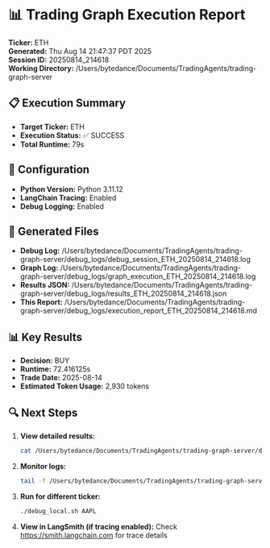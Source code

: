 # 📊 Trading Graph Execution Report

**Ticker:** ETH  
**Generated:** Thu Aug 14 21:47:37 PDT 2025  
**Session ID:** 20250814_214618  
**Working Directory:** /Users/bytedance/Documents/TradingAgents/trading-graph-server

## 📋 Execution Summary

- **Target Ticker:** ETH
- **Execution Status:** ✅ SUCCESS
- **Total Runtime:** 79s

## 🔧 Configuration

- **Python Version:** Python 3.11.12
- **LangChain Tracing:** Enabled
- **Debug Logging:** Enabled

## 📂 Generated Files

- **Debug Log:** /Users/bytedance/Documents/TradingAgents/trading-graph-server/debug_logs/debug_session_ETH_20250814_214618.log
- **Graph Log:** /Users/bytedance/Documents/TradingAgents/trading-graph-server/debug_logs/graph_execution_ETH_20250814_214618.log  
- **Results JSON:** /Users/bytedance/Documents/TradingAgents/trading-graph-server/debug_logs/results_ETH_20250814_214618.json
- **This Report:** /Users/bytedance/Documents/TradingAgents/trading-graph-server/debug_logs/execution_report_ETH_20250814_214618.md

## 📊 Key Results

- **Decision:** BUY
- **Runtime:** 72.416125s
- **Trade Date:** 2025-08-14
- **Estimated Token Usage:** 2,930 tokens

## 🔍 Next Steps

1. **View detailed results:**
   ```bash
   cat /Users/bytedance/Documents/TradingAgents/trading-graph-server/debug_logs/results_ETH_20250814_214618.json | jq .
   ```

2. **Monitor logs:**
   ```bash
   tail -f /Users/bytedance/Documents/TradingAgents/trading-graph-server/debug_logs/graph_execution_ETH_20250814_214618.log
   ```

3. **Run for different ticker:**
   ```bash
   ./debug_local.sh AAPL
   ```

4. **View in LangSmith (if tracing enabled):**
   Check https://smith.langchain.com for trace details

